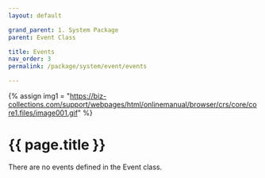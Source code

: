 ```yaml
---
layout: default

grand_parent: 1. System Package
parent: Event Class

title: Events
nav_order: 3
permalink: /package/system/event/events

---
```

{% assign img1 = "https://biz-collections.com/support/webpages/html/onlinemanual/browser/crs/core/core1.files/image001.gif" %}


# {{ page.title }}

There are no events defined in the Event class.